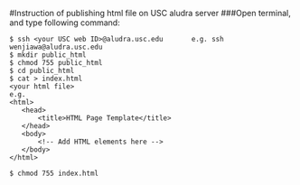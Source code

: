 #Instruction of publishing html file on USC aludra server
###Open terminal, and type following command:
```{r, engine='bash', count_lines}
$ ssh <your USC web ID>@aludra.usc.edu       e.g. ssh wenjiawa@aludra.usc.edu
$ mkdir public_html
$ chmod 755 public_html
$ cd public_html
$ cat > index.html
<your html file>
e.g. 
<html>
   <head>
       <title>HTML Page Template</title>
   </head>
   <body>
       <!-- Add HTML elements here -->
   </body>
</html>

$ chmod 755 index.html 
```



